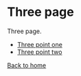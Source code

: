 # Three page

Three page.

- [Three point one](./one.md)
- [Three point two](./two.md)

[Back to home](../README.md)
